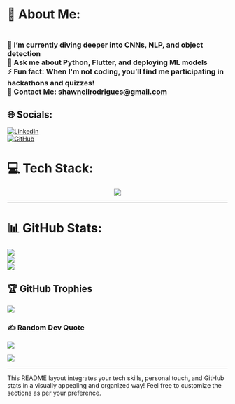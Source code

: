 

# 💫 About Me:
### <br>🌱 I’m currently diving deeper into CNNs, NLP, and object detection<br>💬 Ask me about Python, Flutter, and deploying ML models<br>⚡ Fun fact: When I'm not coding, you’ll find me participating in hackathons and quizzes!<br>📮 Contact Me: shawneilrodrigues@gmail.com

## 🌐 Socials:
[![LinkedIn](https://skillicons.dev/icons?i=linkedin)](https://linkedin.com/in/shawneil-rodrigues-923982286/)  
[![GitHub](https://skillicons.dev/icons?i=github)](https://github.com/ShawneilRodrigues)

# 💻 Tech Stack:
<p align="center">
  <a href="https://skillicons.dev">
    <img src="https://skillicons.dev/icons?i=c,cpp,java,python,dart,flutter,html,css,firebase,mysql,flask,fastapi,tensorflow,keras,sklearn,opencv,docker,aws,heroku,git,github,vscode,postman&perline=12" />
  </a>
</p>

---

# 📊 GitHub Stats:

![](https://github-readme-stats.vercel.app/api?username=ShawneilRodrigues&theme=dark&hide_border=false&include_all_commits=false&count_private=false)<br/>
![](https://github-readme-streak-stats.herokuapp.com/?user=ShawneilRodrigues&theme=dark&hide_border=false)<br/>
![](https://github-readme-stats.vercel.app/api/top-langs/?username=ShawneilRodrigues&theme=dark&hide_border=false&include_all_commits=false&count_private=false&layout=compact)

## 🏆 GitHub Trophies
![](https://github-profile-trophy.vercel.app/?username=ShawneilRodrigues&theme=monokai&no-frame=false&no-bg=true&margin-w=4)

### ✍️ Random Dev Quote
![](https://quotes-github-readme.vercel.app/api?type=horizontal&theme=radical)

[![](https://visitcount.itsvg.in/api?id=ShawneilRodrigues&label=Profile%20Views&icon=0&pretty=false)](https://visitcount.itsvg.in)

<!-- Inspired by GPRM ( https://gprm.itsvg.in ) -->

---

This README layout integrates your tech skills, personal touch, and GitHub stats in a visually appealing and organized way! Feel free to customize the sections as per your preference.
